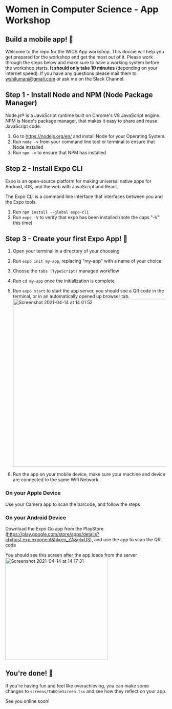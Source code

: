 # Women in Computer Science - App Workshop

## Build a mobile app! 🎉

Welcome to the repo for the WICS App workshop. This doccie will help you get prepared for the workshop and get the most out of it. Please work through the steps below and make sure to have a working system before the workshop starts. **It should only take 10 minutes** (depending on your internet speed). If you have any questions please mail them to wshilumani@gmail.com or ask me on the Slack Channel.

## Step 1 - Install Node and NPM (Node Package Manager)

Node.js® is a JavaScript runtime built on Chrome's V8 JavaScript engine. NPM is Node's package manager, that makes it easy to share and reuse JavaScript code.

1. Go to https://nodejs.org/en/ and install Node for your Operating System.
2. Run `node -v` from your command line tool or terminal to ensure that Node installed
3. Run `npm -v` to ensure that NPM has installed

## Step 2 - Install Expo CLI

Expo is an open-source platform for making universal native apps for Android, iOS, and the web with JavaScript and React.

The Expo CLI is a command line interface that interfaces between you and the Expo tools.

1. Run `npm install --global expo-cli`
2. Run `expo -V` to verify that expo has been installed (note the caps "-V" this time)

## Step 3 - Create your first Expo App! 🎉

1. Open your terminal in a directory of your choosing
2. Run `expo init my-app`, replacing "my-app" with a name of your choice
3. Choose the `tabs (TypeScript)` managed workflow
4. Run `cd my-app` once the initialization is complete
5. Run `expo start` to start the app server, you should see a QR code in the terminal, or in an automatically opened up browser tab.
   <img width="524" alt="Screenshot 2021-04-14 at 14 01 52" src="https://user-images.githubusercontent.com/22444640/114707477-8f1a8800-9d2a-11eb-8759-e857c476df71.png">

6. Run the app on your mobile device, make sure your machine and device are connected to the same Wifi Network.

### On your Apple Device

Use your Camera app to scan the barcode, and follow the steps

### On your Android Device

Download the Expo Go app from the PlayStore (https://play.google.com/store/apps/details?id=host.exp.exponent&hl=en_ZA&gl=US), and use the app to scan the QR code

You should see this screen after the app loads from the server
<img width="319" alt="Screenshot 2021-04-14 at 14 17 31" src="https://user-images.githubusercontent.com/22444640/114709196-93e03b80-9d2c-11eb-93c0-0aadecfb1a3d.png">

## You're done! 🎉
If you're having fun and feel like overachieving, you can make some changes to `screens/TabOneScreen.tsx` and see how they reflect on your app.

See you online soon!
